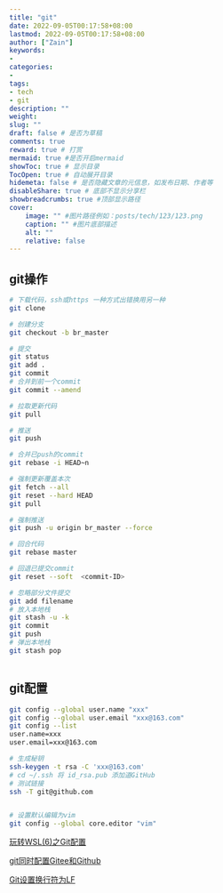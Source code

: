 ```yaml
---
title: "git"
date: 2022-09-05T00:17:58+08:00
lastmod: 2022-09-05T00:17:58+08:00
author: ["Zain"]
keywords: 
- 
categories: 
- 
tags: 
- tech
- git
description: ""
weight:
slug: ""
draft: false # 是否为草稿
comments: true
reward: true # 打赏
mermaid: true #是否开启mermaid
showToc: true # 显示目录
TocOpen: true # 自动展开目录
hidemeta: false # 是否隐藏文章的元信息，如发布日期、作者等
disableShare: true # 底部不显示分享栏
showbreadcrumbs: true #顶部显示路径
cover:
    image: "" #图片路径例如：posts/tech/123/123.png
    caption: "" #图片底部描述
    alt: ""
    relative: false
---
```


## git操作


```sh
# 下载代码，ssh或https 一种方式出错换用另一种
git clone

# 创建分支
git checkout -b br_master

# 提交
git status
git add .
git commit 
# 合并到前一个commit
git commit --amend

# 拉取更新代码
git pull

# 推送
git push

# 合并已push的commit
git rebase -i HEAD~n

# 强制更新覆盖本次
git fetch --all
git reset --hard HEAD
git pull

# 强制推送
git push -u origin br_master --force

# 回合代码
git rebase master

# 回退已提交commit
git reset --soft  <commit-ID>

# 忽略部分文件提交
git add filename
# 放入本地栈
git stash -u -k     
git commit
git push
# 弹出本地栈
git stash pop 



```

## git配置

```sh
git config --global user.name "xxx"
git config --global user.email "xxx@163.com"
git config --list
user.name=xxx
user.email=xxx@163.com

# 生成秘钥
ssh-keygen -t rsa -C 'xxx@163.com'
# cd ~/.ssh 将 id_rsa.pub 添加道GitHub
# 测试链接
ssh -T git@github.com


# 设置默认编辑为vim
git config --global core.editor "vim"
```

[玩转WSL(6)之Git配置](https://zhuanlan.zhihu.com/p/252505037)



[git同时配置Gitee和Github](https://www.cnblogs.com/tcdhl/p/14646365.html)


[Git设置换行符为LF](https://blog.csdn.net/sunday2018/article/details/116402894)
